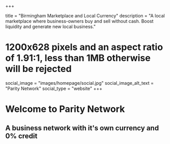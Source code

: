 +++

title = "Birmingham Marketplace and Local Currency"
description = "A local marketplace where business-owners buy and sell without cash. Boost liquidity and generate new local business."
# 1200x628 pixels and an aspect ratio of 1.91:1, less than 1MB otherwise will be rejected
social_image = "images/homepage/social.jpg"
social_image_alt_text = "Parity Network"
social_type = "website"
+++

# Welcome to Parity Network

## A business network with it's own currency and 0% credit

